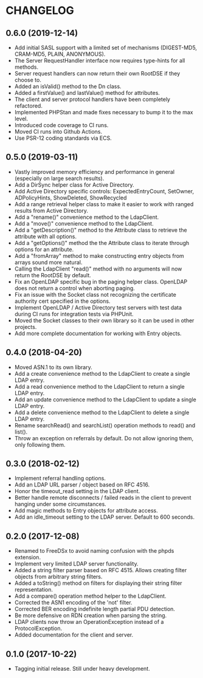CHANGELOG
=========

0.6.0 (2019-12-14)
------------------
* Add initial SASL support with a limited set of mechanisms (DIGEST-MD5, CRAM-MD5, PLAIN, ANONYMOUS).
* The Server RequestHandler interface now requires type-hints for all methods.
* Server request handlers can now return their own RootDSE if they choose to.
* Added an isValid() method to the Dn class.
* Added a firstValue() and lastValue() method for attributes.
* The client and server protocol handlers have been completely refactored.
* Implemented PHPStan and made fixes necessary to bump it to the max level.
* Introduced code coverage to CI runs.
* Moved CI runs into Github Actions.
* Use PSR-12 coding standards via ECS.

0.5.0 (2019-03-11)
------------------
* Vastly improved memory efficiency and performance in general (especially on large search results).
* Add a DirSync helper class for Active Directory.
* Add Active Directory specific controls: ExpectedEntryCount, SetOwner, ADPolicyHints, ShowDeleted, ShowRecycled
* Add a range retrieval helper class to make it easier to work with ranged results from Active Directory.
* Add a "rename()" convenience method to the LdapClient.
* Add a "move()" convenience method to the LdapClient.
* Add a "getDescription()" method to the Attribute class to retrieve the attribute with all options.
* Add a "getOptions()" method the the Attribute class to iterate through options for an attribute.
* Add a "fromArray" method to make constructing entry objects from arrays sound more natural.
* Calling the LdapClient "read()" method with no arguments will now return the RootDSE by default.
* Fix an OpenLDAP specific bug in the paging helper class. OpenLDAP does not return a control when aborting paging.
* Fix an issue with the Socket class not recognizing the certificate authority cert specified in the options.
* Implement OpenLDAP / Active Directory test servers with test data during CI runs for integration tests via PHPUnit.   
* Moved the Socket classes to their own library so it can be used in other projects.
* Add more complete documentation for working with Entry objects.

0.4.0 (2018-04-20)
------------------
* Moved ASN.1 to its own library.
* Add a create convenience method to the LdapClient to create a single LDAP entry.
* Add a read convenience method to the LdapClient to return a single LDAP entry.
* Add an update convenience method to the LdapClient to update a single LDAP entry.
* Add a delete convenience method to the LdapClient to delete a single LDAP entry.
* Rename searchRead() and searchList() operation methods to read() and list().
* Throw an exception on referrals by default. Do not allow ignoring them, only following them.

0.3.0 (2018-02-12)
------------------
* Implement referral handling options.
* Add an LDAP URL parser / object based on RFC 4516.
* Honor the timeout_read setting in the LDAP client.
* Better handle remote disconnects / failed reads in the client to prevent hanging under some circumstances.
* Add magic methods to Entry objects for attribute access.
* Add an idle_timeout setting to the LDAP server. Default to 600 seconds.

0.2.0 (2017-12-08)
------------------
* Renamed to FreeDSx to avoid naming confusion with the phpds extension.
* Implement very limited LDAP server functionality.
* Added a string filter parser based on RFC 4515. Allows creating filter objects from arbitrary string filters.
* Added a toString() method on filters for displaying their string filter representation.
* Add a compare() operation method helper to the LdapClient.
* Corrected the ASN1 encoding of the 'not' filter.
* Corrected BER encoding indefinite length partial PDU detection. 
* Be more defensive on RDN creation when parsing the string.
* LDAP clients now throw an OperationException instead of a ProtocolException.
* Added documentation for the client and server.

0.1.0 (2017-10-22)
------------------
* Tagging initial release. Still under heavy development.
